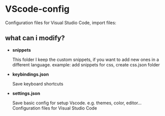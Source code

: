 # VScode-config
Configuration files for Visual Studio Code, import files:

## what can i modify?
- **snippets**
    
    This folder I keep the custom snippets, if you want to add new ones in a different language. example: add snippets for css, create css.json folder


- __keybindings.json__

    Save keyboard shortcuts

- __settings.json__

    Save basic config for setup Vscode. e.g. themes, color, editor...
Configuration files for Visual Studio Code
